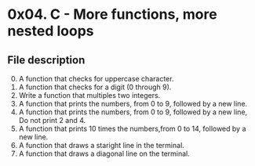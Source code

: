 # 0x04. C - More functions, more nested loops

## File description

 0. A function that checks for uppercase character.
 1. A function that checks for a digit (0 through 9).
 2. Write a function that multiples two integers.
 3. A function that prints the numbers, from 0 to 9, followed by a new line.
 4. A function that prints the numbers, from 0 to 9, followed by a new line, Do not print 2 and 4.
 5. A function that prints 10 times the numbers,from 0 to 14, followed by a new line.
 6. A function that draws a staright line in the terminal.
 7. A function that draws a diagonal line on the terminal.
